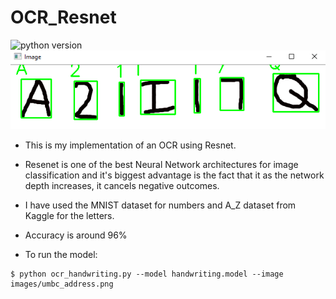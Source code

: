 # OCR_Resnet

![python version](https://img.shields.io/badge/python-3.6%2C3.7%2C3.8-blue?logo=python)
![](images/upload.png)

- This is my implementation of an OCR using Resnet. 

- Resenet is one of the best Neural Network architectures for image classification and it's biggest advantage is the fact that it as the network depth increases, it cancels negative outcomes.

- I have used the MNIST dataset for numbers and A_Z dataset from Kaggle for the letters.

- Accuracy is around 96%

- To run the model:
```
$ python ocr_handwriting.py --model handwriting.model --image images/umbc_address.png
```
